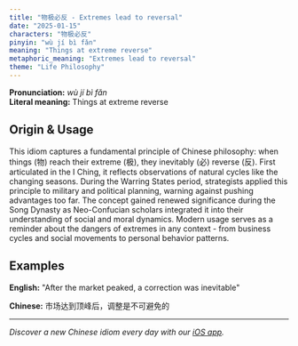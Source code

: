 ```yaml
---
title: "物极必反 - Extremes lead to reversal"
date: "2025-01-15"
characters: "物极必反"
pinyin: "wù jí bì fǎn"
meaning: "Things at extreme reverse"
metaphoric_meaning: "Extremes lead to reversal"
theme: "Life Philosophy"
---
```


**Pronunciation:** *wù jí bì fǎn*  
**Literal meaning:** Things at extreme reverse

## Origin & Usage

This idiom captures a fundamental principle of Chinese philosophy: when things (物) reach their extreme (极), they inevitably (必) reverse (反). First articulated in the I Ching, it reflects observations of natural cycles like the changing seasons. During the Warring States period, strategists applied this principle to military and political planning, warning against pushing advantages too far. The concept gained renewed significance during the Song Dynasty as Neo-Confucian scholars integrated it into their understanding of social and moral dynamics. Modern usage serves as a reminder about the dangers of extremes in any context - from business cycles and social movements to personal behavior patterns.

## Examples

**English:** "After the market peaked, a correction was inevitable"

**Chinese:** 市场达到顶峰后，调整是不可避免的

---

*Discover a new Chinese idiom every day with our [iOS app](https://apps.apple.com/us/app/daily-chinese-idioms/id6670238264).*

